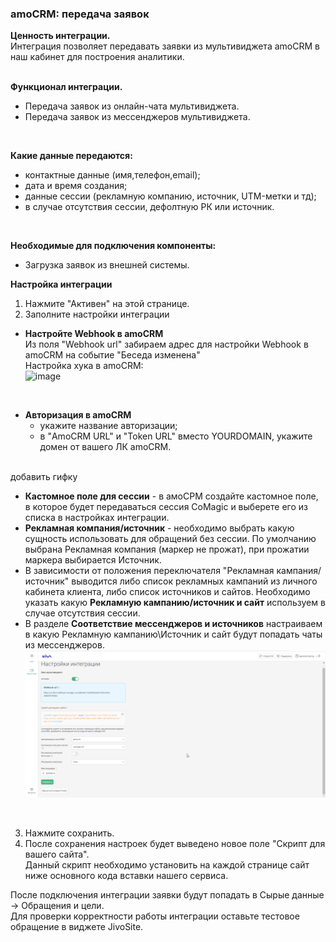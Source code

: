  ### amoCRM: передача заявок <br />
 
**Ценность интеграции.**  
Интеграция позволяет передавать заявки из мультивиджета amoCRM в наш кабинет для построения аналитики.  
<br />

**Функционал интеграции.**  
- Передача заявок из онлайн-чата  мультивиджета.  
- Передача заявок из мессенджеров мультивиджета.  
<br />


**Какие данные передаются:**   
- контактные данные (имя,телефон,email);  
- дата и время создания;  
- данные сессии (рекламную компанию, источник, UTM-метки и тд);  
- в случае отсутствия сессии, дефолтную РК или источник.  
 <br /> 

**Необходимые для подключения компоненты:**  
- Загрузка заявок из внешней системы.
  <br /> 

**Настройка интеграции**  
1. Нажмите "Активен" на этой странице.
2. Заполните настройки интеграции <br />

- **Настройте Webhook в amoCRM**<br />
Из поля "Webhook url" забираем адрес для настройки Webhook в amoCRM на событие "Беседа изменена"  
Настройка хука в amoCRM:  
![image](amo_hook.gif)
<br />

- **Авторизация в amoCRM**
  - укажите название авторизации;
  - в "AmoCRM URL" и "Token URL" вместо YOURDOMAIN, укажите домен от вашего ЛК amoCRM.
<br />
добавить гифку 

- **Кастомное поле для сессии** - в амоСРМ создайте кастомное поле, в которое будет передаваться сессия CoMagic и выберете его из списка в настройках интеграции.
- **Рекламная компания/источник** - необходимо выбрать какую сущность использовать для обращений без сессии. По умолчанию выбрана Рекламная компания (маркер не прожат), при прожатии маркера выбирается Источник.  
- В зависимости от положения переключателя "Рекламная кампания/источник" выводится либо список рекламных кампаний из личного кабинета клиента, либо список источников и сайтов. Необходимо указать какую **Рекламную кампанию/источник и сайт** используем в случае отсутствия сессии.
- В разделе **Соответствие мессенджеров и источников** настраиваем в какую Рекламную кампанию\Источник и сайт будут попадать чаты из мессенджеров.  
![image](rk_source.gif)
<br />

3. Нажмите сохранить. <br />
4. После сохранения настроек будет выведено новое поле  "Скрипт для вашего сайта".<br />
Данный скрипт необходимо установить на каждой странице сайт ниже основного кода вставки нашего сервиса. <br />

После подключения интеграции заявки будут попадать в  Сырые данные -> Обращения и цели.  <br /> 
Для проверки корректности работы интеграции оставьте тестовое обращение в виджете JivoSite. <br />



